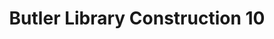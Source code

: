 ---
_date: 15-Aug-32
derivativo_link: https://derivativo-2.library.columbia.edu/iiif/2/ldpd:341240/
dlc_link: https://dlc.library.columbia.edu/catalog/cul:pnvx0k6dzx
format: photographs
iiif_json: https://derivativo-2.library.columbia.edu/iiif/2/ldpd:341240/info.json
name: Beals, A. Tennyson
native_jpg: https://derivativo-2.library.columbia.edu/iiif/2/ldpd:341240/full/!768,768/0/native.jpg
shelf_location: Box no. Box 162, Folder no. Folder 11 (Buildings & Grounds - Morningside
  - Butler Library, Construction 1932), Historical Photograph Collection
subjects: Academic libraries; New York (N.Y.); Butler Library
summary: Butler Library construction, 15 August 1932
title: Butler Library Construction 10
layout: photo-page
---